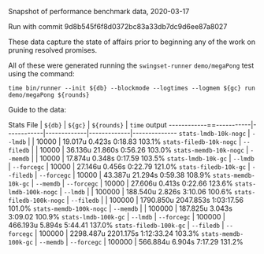 Snapshot of performance benchmark data, 2020-03-17

Run with commit 9d8b545f6f8d0372bc83a33db7dc9d6ee87a8027

These data capture the state of affairs prior to beginning any of the work on
pruning resolved promises.

All of these were generated running the `swingset-runner` `demo/megaPong` test
using the command:

`time bin/runner --init ${db} --blockmode --logtimes --logmem ${gc} run demo/megaPong ${rounds}`

Guide to the data:

Stats File               |    `${db}` |     `${gc}` | `${rounds}` | `time` output
------------==-----------|------------|-------------|-------------|--------------
`stats-lmdb-10k-nogc`    |   `--lmdb` |             |       10000 | 19.017u 0.423s 0:18.83 103.1%
`stats-filedb-10k-nogc`  | `--filedb` |             |       10000 | 36.136u 21.860s 0:56.26 103.0%
`stats-memdb-10k-nogc`   |  `--memdb` |             |       10000 | 17.874u 0.348s 0:17.59 103.5%
`stats-lmdb-10k-gc`      |   `--lmdb` | `--forcegc` |       10000 | 27.146u 0.456s 0:22.79 121.0%
`stats-filedb-10k-gc`    | `--filedb` | `--forcegc` |       10000 | 43.387u 21.294s 0:59.38 108.9%
`stats-memdb-10k-gc`     |  `--memdb` | `--forcegc` |       10000 | 27.606u 0.413s 0:22.66 123.6%
`stats-lmdb-100k-nogc`   |   `--lmdb` |             |      100000 | 188.540u 2.826s 3:10.06 100.6%
`stats-filedb-100k-nogc` | `--filedb` |             |      100000 | 1790.850u 2047.853s 1:03:17.56 101.0%
`stats-memdb-100k-nogc`  |  `--memdb` |             |      100000 | 187.825u 3.043s 3:09.02 100.9%
`stats-lmdb-100k-gc`     |   `--lmdb` | `--forcegc` |      100000 | 466.193u 5.894s 5:44.41 137.0%
`stats-filedb-100k-gc`   | `--filedb` | `--forcegc` |      100000 | 2298.487u 2201.175s 1:12:33.24 103.3%
`stats-memdb-100k-gc`    |  `--memdb` | `--forcegc` |      100000 | 566.884u 6.904s 7:17.29 131.2%
